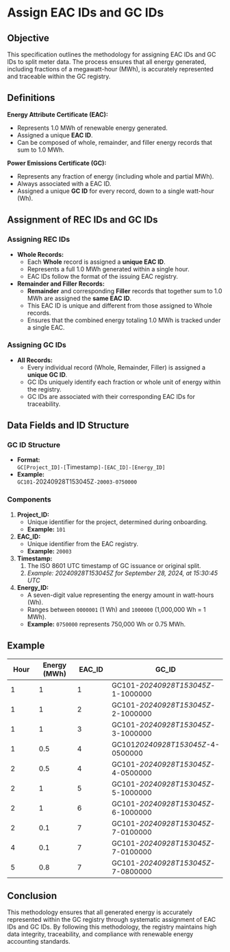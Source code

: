 # Assign EAC IDs and GC IDs

## **Objective**

This specification outlines the methodology for assigning EAC IDs and GC IDs to split meter data. The process ensures that all energy generated, including fractions of a megawatt-hour (MWh), is accurately represented and traceable within the GC registry.

## **Definitions**

**Energy Attribute Certificate (EAC):**

* Represents 1.0 MWh of renewable energy generated.
* Assigned a unique **EAC ID**.
* Can be composed of whole, remainder, and filler energy records that sum to 1.0 MWh.

**Power Emissions Certificate (GC):**

* Represents any fraction of energy (including whole and partial MWh).
* Always associated with a EAC ID.
* Assigned a unique **GC ID** for every record, down to a single watt-hour (Wh).

## **Assignment of REC IDs and GC IDs**

### **Assigning REC IDs**

* **Whole Records:**
  * Each **Whole** record is assigned a **unique EAC ID**.
  * Represents a full 1.0 MWh generated within a single hour.
  * EAC IDs follow the format of the issuing EAC registry.
* **Remainder and Filler Records:**
  * **Remainder** and corresponding **Filler** records that together sum to 1.0 MWh are assigned the **same EAC ID**.
  * This EAC ID is unique and different from those assigned to Whole records.
  * Ensures that the combined energy totaling 1.0 MWh is tracked under a single EAC.

### **Assigning GC IDs**

* **All Records:**
  * Every individual record (Whole, Remainder, Filler) is assigned a **unique GC ID**.
  * GC IDs uniquely identify each fraction or whole unit of energy within the registry.
  * GC IDs are associated with their corresponding EAC IDs for traceability.

## Data Fields and ID Structure

### **GC ID Structure**

* **Format:**\
  `GC[Project_ID]-[`Timestamp`]-[EAC_ID]-[Energy_ID]`
* **Example:**\
  `GC101-`20240928T153045Z`-20003-0750000`

### **Components**

1. **Project\_ID:**
   * Unique identifier for the project, determined during onboarding.
   * **Example:** `101`
2. **EAC\_ID:**
   * Unique identifier from the EAC registry.
   * **Example:** `20003`
3. **Timestamp:**
   1. The ISO 8601 UTC timestamp of GC issuance or original split.
   2. _Example: 20240928T153045Z for September 28, 2024, at 15:30:45 UTC_
4. **Energy\_ID:**
   * A seven-digit value representing the energy amount in watt-hours (Wh).
   * Ranges between `0000001` (1 Wh) and `1000000` (1,000,000 Wh = 1 MWh).
   * **Example:** `0750000` represents 750,000 Wh or 0.75 MWh.

## **Example**

<table><thead><tr><th width="92">Hour</th><th width="139">Energy (MWh)</th><th width="94">EAC_ID</th><th>GC_ID</th></tr></thead><tbody><tr><td>1</td><td>1</td><td>1</td><td>GC101-<em>20240928T153045Z</em>-1-1000000</td></tr><tr><td>1</td><td>1</td><td>2</td><td>GC101-<em>20240928T153045Z</em>-2-1000000</td></tr><tr><td>1</td><td>1</td><td>3</td><td>GC101-<em>20240928T153045Z</em>-3-1000000</td></tr><tr><td>1</td><td>0.5</td><td>4</td><td>GC101<em>20240928T153045Z</em>-4-0500000</td></tr><tr><td>2</td><td>0.5</td><td>4</td><td>GC101-<em>20240928T153045Z</em>-4-0500000</td></tr><tr><td>2</td><td>1</td><td>5</td><td>GC101-<em>20240928T153045Z</em>-5-1000000</td></tr><tr><td>2</td><td>1</td><td>6</td><td>GC101-<em>20240928T153045Z</em>-6-1000000</td></tr><tr><td>2</td><td>0.1</td><td>7</td><td>GC101-<em>20240928T153045Z</em>-7-0100000</td></tr><tr><td>4</td><td>0.1</td><td>7</td><td>GC101-<em>20240928T153045Z</em>-7-0100000</td></tr><tr><td>5</td><td>0.8</td><td>7</td><td>GC101-<em>20240928T153045Z</em>-7-0800000</td></tr></tbody></table>

## **Conclusion**

This methodology ensures that all generated energy is accurately represented within the GC registry through systematic assignment of EAC IDs and GC IDs. By following this methodology, the registry maintains high data integrity, traceability, and compliance with renewable energy accounting standards.
